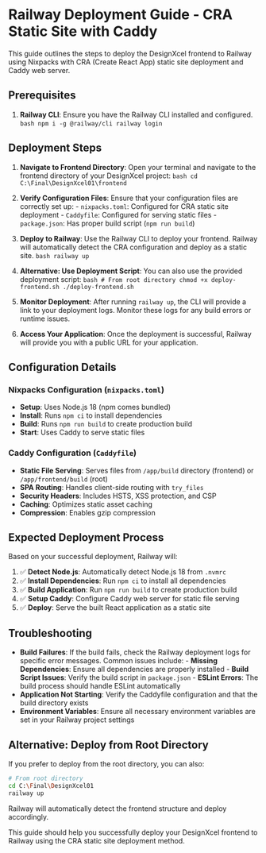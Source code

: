 # Railway Deployment Guide - CRA Static Site with Caddy

This guide outlines the steps to deploy the DesignXcel frontend to Railway using Nixpacks with CRA (Create React App) static site deployment and Caddy web server.

## Prerequisites

1.  **Railway CLI**: Ensure you have the Railway CLI installed and configured.
           ```bash
           npm i -g @railway/cli
           railway login
           ```

## Deployment Steps

1.  **Navigate to Frontend Directory**:
           Open your terminal and navigate to the frontend directory of your DesignXcel project:
           ```bash
           cd C:\Final\DesignXcel01\frontend
           ```

2.  **Verify Configuration Files**:
           Ensure that your configuration files are correctly set up:
           -   `nixpacks.toml`: Configured for CRA static site deployment
           -   `Caddyfile`: Configured for serving static files
           -   `package.json`: Has proper build script (`npm run build`)

3.  **Deploy to Railway**:
           Use the Railway CLI to deploy your frontend. Railway will automatically detect the CRA configuration and deploy as a static site.
           ```bash
           railway up
           ```

4.  **Alternative: Use Deployment Script**:
           You can also use the provided deployment script:
           ```bash
           # From root directory
           chmod +x deploy-frontend.sh
           ./deploy-frontend.sh
           ```

5.  **Monitor Deployment**:
           After running `railway up`, the CLI will provide a link to your deployment logs. Monitor these logs for any build errors or runtime issues.

6.  **Access Your Application**:
           Once the deployment is successful, Railway will provide you with a public URL for your application.

## Configuration Details

### Nixpacks Configuration (`nixpacks.toml`)
- **Setup**: Uses Node.js 18 (npm comes bundled)
- **Install**: Runs `npm ci` to install dependencies
- **Build**: Runs `npm run build` to create production build
- **Start**: Uses Caddy to serve static files

### Caddy Configuration (`Caddyfile`)
- **Static File Serving**: Serves files from `/app/build` directory (frontend) or `/app/frontend/build` (root)
- **SPA Routing**: Handles client-side routing with `try_files`
- **Security Headers**: Includes HSTS, XSS protection, and CSP
- **Caching**: Optimizes static asset caching
- **Compression**: Enables gzip compression

## Expected Deployment Process

Based on your successful deployment, Railway will:

1. ✅ **Detect Node.js**: Automatically detect Node.js 18 from `.nvmrc`
2. ✅ **Install Dependencies**: Run `npm ci` to install all dependencies
3. ✅ **Build Application**: Run `npm run build` to create production build
4. ✅ **Setup Caddy**: Configure Caddy web server for static file serving
5. ✅ **Deploy**: Serve the built React application as a static site

## Troubleshooting

-   **Build Failures**: If the build fails, check the Railway deployment logs for specific error messages. Common issues include:
           -   **Missing Dependencies**: Ensure all dependencies are properly installed
           -   **Build Script Issues**: Verify the build script in `package.json`
           -   **ESLint Errors**: The build process should handle ESLint automatically
-   **Application Not Starting**: Verify the Caddyfile configuration and that the build directory exists
-   **Environment Variables**: Ensure all necessary environment variables are set in your Railway project settings

## Alternative: Deploy from Root Directory

If you prefer to deploy from the root directory, you can also:

```bash
# From root directory
cd C:\Final\DesignXcel01
railway up
```

Railway will automatically detect the frontend structure and deploy accordingly.

This guide should help you successfully deploy your DesignXcel frontend to Railway using the CRA static site deployment method.